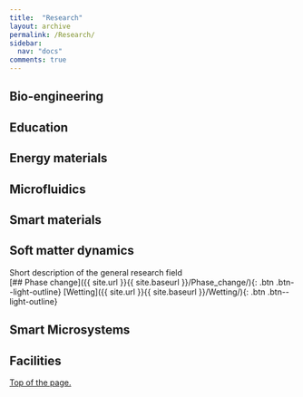 ```yaml
---
title:  "Research"
layout: archive
permalink: /Research/
sidebar:
  nav: "docs"
comments: true
---
```


## Bio-engineering <a id="Bioengineering">

## Education

## Energy materials

## Microfluidics

## Smart materials

## Soft matter dynamics
Short description of the general research field<br>
[## Phase change]({{ site.url }}{{ site.baseurl }}/Phase_change/){: .btn .btn--light-outline}
[Wetting]({{ site.url }}{{ site.baseurl }}/Wetting/){: .btn .btn--light-outline}

## Smart Microsystems

## Facilities
  
<a href="Bioengineering">Top of the page.</a>
